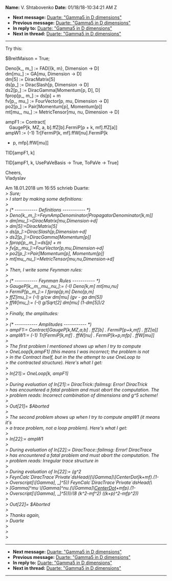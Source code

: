**Name:** V. Shtabovenko
**Date:** 01/18/18-10:34:21 AM Z

  - **Next message:** [Duarte: "Gamma5 in D dimensions"](1375.html)
  - **Previous message:** [Duarte: "Gamma5 in D dimensions"](1373.html)
  - **In reply to:** [Duarte: "Gamma5 in D dimensions"](1373.html)
  - **Next in thread:** [Duarte: "Gamma5 in D dimensions"](1375.html)

-----

Try this:  

$BreitMaison = True;  

Deno[k\_, m\_] := FAD[{k, m}, Dimension -\> D]  
dm[mu\_] := GA[mu, Dimension -\> D]  
dm[5] := DiracMatrix[5]  
ds[p\_] := DiracSlash[p, Dimension -\> D]  
ds2[p\_] := DiracGamma[Momentum[p, D], D]  
fprop[p\_, m\_] := ds[p] + m  
fv[p\_, mu\_] := FourVector[p, mu, Dimension -\> D]  
po2[p\_] := Pair[Momentum[p],
Momentum[p]]  
mt[mu\_, nu\_] := MetricTensor[mu, nu, Dimension -\>
D]  

ampF1 := Contract[  
   GaugeP[k, MZ, a, b].ffZ[b].FermiP[p + k,
mf].ffZ[a]]  
ampW1 := (-1) Tr[FermiP[k, mf].ffW[nu].FermiP[k
+ p, mfp].ffW[mu]]  

TID[ampF1, k]  

TID[ampF1, k, UsePaVeBasis -\> True, ToPaVe -\> True]  

Cheers,  
Vladyslav  

Am 18.01.2018 um 16:55 schrieb Duarte:  
*\> Sure;*  
*\> I start by making some definitions:*  
*\>*  
*\> (\* ----------- Definitions ----------- \*)*  
*\>
Deno[k\_,m\_]:=FeynAmpDenominator[PropagatorDenominator[k,m]]*  
*\> dm[mu\_]:=DiracMatrix[mu,Dimension-\>d]*  
*\> dm[5]:=DiracMatrix[5]*  
*\> ds[p\_]:=DiracSlash[p,Dimension-\>d]*  
*\> ds2[p\_]:=DiracGamma[Momentum[p]]*  
*\> fprop[p\_,m\_]:=ds[p] + m*  
*\> fv[p\_,mu\_]:=FourVector[p,mu,Dimension-\>d]*  
*\> po2[p\_]:=Pair[Momentum[p],
Momentum[p]]*  
*\> mt[mu\_,nu\_]:=MetricTensor[mu,nu,Dimension-\>d]*  
*\>*  
*\> Then, I write some Feynman rules:*  
*\>*  
*\> (\* ----------- Feynman Rules ----------- \*)*  
*\> GaugeP[k\_,m\_,mu\_,nu\_]:= (-I) Deno[k,m]
mt[mu,nu]*  
*\> FermiP[p\_,m\_]:= I fprop[p,m] Deno[p,m]*  
*\> ffZ[mu\_]:= (-I) g/cw dm[mu] (gv - ga
dm[5])*  
*\> ffW[mu\_]:= (-I) g/Sqrt[2] dm[mu]
(1-dm[5])/2*  
*\>*  
*\> Finally, the amplitudes:*  
*\>*  
*\> (\* ----------- Amplitudes ----------- \*)*  
*\> ampF1:= Contract[GaugeP[k,MZ,a,b] . ffZ[b] .
FermiP[p+k,mf] . ffZ[a]]*  
*\> ampW1:= (-1) Tr[FermiP[k,mf] . ffW[nu] .
FermiP[k+p,mfp] . ffW[mu]]*  
*\>*  
*\> The first problem I mentioned shows up when I try to compute*  
*\> OneLoop[k,ampF1] (this means I was incorrect; the problem is
not*  
*\> in the Contract itself, but in the the attempt to use OneLoop to*  
*\> the contracted structure). Here's what I get:*  
*\>*  
*\> In[21]:= OneLoop[k, ampF1]*  
*\>*  
*\> During evaluation of In[21]:= DiracTrick::failmsg: Error\!
DiracTrick*  
*\> has encountered a fatal problem and must abort the computation.
The*  
*\> problem reads: Incorrect combination of dimensions and g^5
scheme\!*  
*\>*  
*\> Out[21]= $Aborted*  
*\>*  
*\> The second problem shows up when I try to compute ampW1 (it means
it's*  
*\> a trace problem, not a loop problem). Here's what I get:*  
*\>*  
*\> In[22]:= ampW1*  
*\>*  
*\> During evaluation of In[22]:= DiracTrace::failmsg: Error\!
DiracTrace*  
*\> has encountered a fatal problem and must abort the computation.
The*  
*\> problem reads: Irregular trace structure in*  
*\>*  
*\> During evaluation of In[22]:= (g^2*  
*\>
FeynCalc\`DiracTrace\`Private\`dsHead((\\[Gamma]\\[CenterDot]k+mf).(1-*  
*\> Overscript[\\[Gamma], \_]^5))
FeynCalc\`DiracTrace\`Private\`dsHead(\\*  
*\> [Gamma]^mu
\\[Gamma]^nu.(\\[Gamma]\\[CenterDot](k+p)+mfp).(1-*  
*\> Overscript[\\[Gamma], \_]^5)))/(8 (k^2-mf^2)
((k+p)^2-mfp^2))*  
*\>*  
*\> Out[22]= $Aborted*  
*\>*  
*\> Thanks again,*  
*\> Duarte*  
*\>*  
*\>*  
*\>*  

-----

  - **Next message:** [Duarte: "Gamma5 in D dimensions"](1375.html)
  - **Previous message:** [Duarte: "Gamma5 in D dimensions"](1373.html)
  - **In reply to:** [Duarte: "Gamma5 in D dimensions"](1373.html)
  - **Next in thread:** [Duarte: "Gamma5 in D dimensions"](1375.html)

-----

